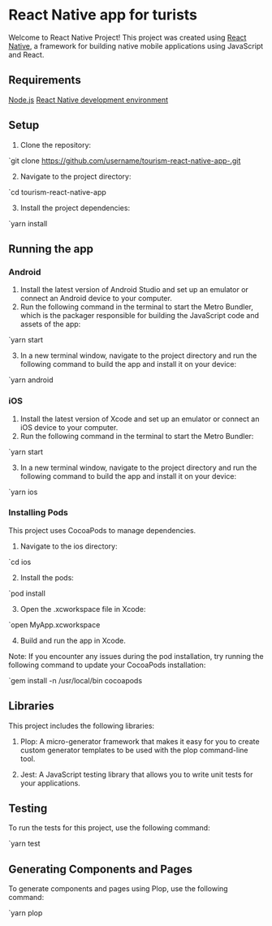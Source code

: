 # React Native app for turists

Welcome to React Native Project! This project was created using [React Native](https://reactnative.dev), a framework for building native mobile applications using JavaScript and React.

## Requirements
[Node.js](https://nodejs.org/en/)
 [React Native development environment](https://reactnative.dev/docs/getting-started)

## Setup

1. Clone the repository:

`git clone https://github.com/username/tourism-react-native-app-.git

2. Navigate to the project directory:

`cd tourism-react-native-app

3. Install the project dependencies:

`yarn install

## Running the app

### Android

1. Install the latest version of Android Studio and set up an emulator or connect an Android device to your computer.
2. Run the following command in the terminal to start the Metro Bundler, which is the packager responsible for building the JavaScript code and assets of the app:

`yarn start

3. In a new terminal window, navigate to the project directory and run the following command to build the app and install it on your device:

`yarn android

### iOS

1. Install the latest version of Xcode and set up an emulator or connect an iOS device to your computer.
2. Run the following command in the terminal to start the Metro Bundler:

`yarn start

3. In a new terminal window, navigate to the project directory and run the following command to build the app and install it on your device:

`yarn ios

### Installing Pods

This project uses CocoaPods to manage dependencies.

1. Navigate to the ios directory:

`cd ios

2. Install the pods:

`pod install

3. Open the .xcworkspace file in Xcode:

`open MyApp.xcworkspace

4. Build and run the app in Xcode.

Note: If you encounter any issues during the pod installation, try running the following command to update your CocoaPods installation:

`gem install -n /usr/local/bin cocoapods


## Libraries

This project includes the following libraries:

1. Plop: A micro-generator framework that makes it easy for you to create custom generator templates to be used with the plop command-line tool.

2. Jest: A JavaScript testing library that allows you to write unit tests for your applications.

## Testing

To run the tests for this project, use the following command:

`yarn test

## Generating Components and Pages

To generate components and pages using Plop, use the following command:

`yarn plop
